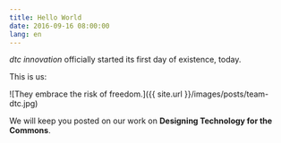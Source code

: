 ```yaml
---
title: Hello World
date: 2016-09-16 08:00:00
lang: en
---
```


_dtc innovation_ officially started its first day of existence, today.

<!--more-->

This is us:

![They embrace the risk of freedom.]({{ site.url }}/images/posts/team-dtc.jpg)

We will keep you posted on our work on **Designing Technology for the Commons**.

